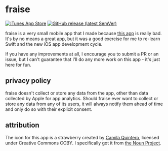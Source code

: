 # fraise

[![iTunes App Store](https://img.shields.io/itunes/v/1474441078)](https://apps.apple.com/app/id1474441078)
[![GitHub release (latest SemVer)](https://img.shields.io/github/v/release/malsf21/fraise?sort=semver)](https://github.com/malsf21/fraise/releases)

fraise is a very small mobile app that I made because [this app](https://apps.apple.com/us/app/party-catchphrase/id1088619695) is really bad. It's by no means a great app, but it was a good exercise for me to re-learn Swift and the new iOS app development cycle.

If you have any improvements at all, I encourage you to submit a PR or an issue, but I can't guarantee that I'll do any more work on this app - it's just here for fun.

## privacy policy

fraise doesn't collect or store any data from the app, other than data collected by Apple for app analytics. Should fraise ever want to collect or store any data from any of its users, it will always notify them ahead of time and only do so with their explicit consent.

## attribution

The icon for this app is a strawberry created by [Camila Quintero](https://thenounproject.com/alimachaves/), licensed under Creative Commons CCBY. I specifically got it from [the Noun Project](https://thenounproject.com/search/?q=strawberry&creator=34297&i=593423). 
